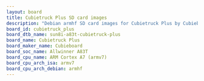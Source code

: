 ```yaml
---
layout: board
title: Cubietruck Plus SD card images
description: "Debian armhf SD card images for Cubietruck Plus by Cubieboard, SoC: Allwinner A83T, CPU ISA: armv7"
board_id: cubietruck_plus
board_dtb_name: sun8i-a83t-cubietruck-plus
board_name: Cubietruck Plus
board_maker_name: Cubieboard
board_soc_name: Allwinner A83T
board_cpu_name: ARM Cortex A7 (armv7)
board_cpu_arch_isa: armv7
board_cpu_arch_debian: armhf
---
```


